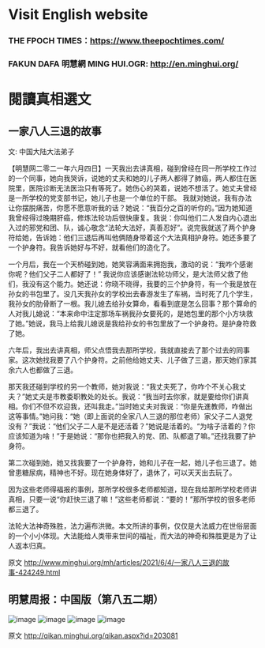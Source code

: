 # Visit English website

### THE FPOCH TIMES：https://www.theepochtimes.com/

### FAKUN DAFA 明慧網 MING HUI.OGR: http://en.minghui.org/

# 閱讀真相選文

## 一家八人三退的故事

文: 中国大陆大法弟子 

【明慧网二零二一年六月四日】一天我出去讲真相，碰到曾经在同一所学校工作过的一个同事，她向我哭诉，说她的丈夫和她的儿子两人都得了肺癌，两人都住在医院里，医院诊断无法医治只有等死了。她伤心的哭着，说她不想活了。她丈夫曾经是一所学校的党支部书记，她儿子也是一个单位的干部。
我就对她说，我有办法让你摆脱痛苦，你愿不愿意听我的话？她说：“我百分之百的听你的。”因为她知道我曾经得过晚期肝癌，修炼法轮功后很快康复。我说：你叫他们二人发自内心退出入过的邪党和团、队，诚心敬念“法轮大法好，真善忍好”。说完我就送了两个护身符给她，告诉她：他们三退后再叫他俩随身带着这个大法真相护身符。她还多要了一个护身符。我告诉她好与不好，就看他们的造化了。

一个月后，我在一个天桥碰到她，她笑容满面来拥抱我，激动的说：“我咋个感谢你呢？他们父子二人都好了！” 我说你应该感谢法轮功师父，是大法师父救了他们，我没有这个能力。她还说：你晓不晓得，我要的三个护身符，有一个我是放在孙女的书包里了。没几天我孙女的学校出去春游发生了车祸，当时死了几个学生，我孙女的肋骨断了一根。我儿媳去给孙女算命，看看到底是怎么回事？那个算命的人对我儿媳说：“本来命中注定那场车祸我孙女要死的，是她包里的那个小方块救了她。”她说，我马上给我儿媳说是我给孙女的书包里放了一个护身符。是护身符救了她。

六年后，我出去讲真相，师父点悟我去那所学校，我就直接去了那个过去的同事家。这次她找我要了八个护身符。之前他给她丈夫、儿子做了三退，那天她们家其余六人也都做了三退。

那天我还碰到学校的另一个教师，她对我说：“我丈夫死了，你咋个不关心我丈夫？”她丈夫是市教委职教处的处长。我说：“我当时去你家，就是要给你们讲真相。你们不但不欢迎我，还叫我走。”当时她丈夫对我说：“你是先進教师，咋做出这等事情。”她问我：“她（即上面说的全家八人三退的那位老师）家父子二人退党没有？”我说：“他们父子二人是不是还活着？”她说是活着的。“为啥子活着的？你应该知道为啥！”于是她说：“那你也把我入的党、团、队都退了嘛。”还找我要了护身符。

第二次碰到她，她又找我要了一个护身符，她和儿子在一起，她儿子也三退了。她曾患糖尿病，精神也不好。现在她身体好了，退休了，可以天天出去玩了。

因为这些老师得福报的事例，那所学校很多老师都知道，现在我给那所学校老师讲真相，只要一说“你赶快三退了嘛！”这些老师都说：“要的！”那所学校的很多老师都三退了。

法轮大法神奇殊胜，法力遍布洪微。本文所讲的事例，仅仅是大法威力在世俗层面的一个小小体现。大法能给人类带来世间的福祉，而大法的神奇和殊胜更是为了让人返本归真。

原文 http://www.minghui.org/mh/articles/2021/6/4/一家八人三退的故事-424249.html

## 明慧周报：中国版（第八五二期）

![image](https://user-images.githubusercontent.com/79625284/120793680-c7d82000-c569-11eb-9fc2-52aece1e8439.png)
![image](https://user-images.githubusercontent.com/79625284/120793733-dd4d4a00-c569-11eb-998d-19b607614d47.png)
![image](https://user-images.githubusercontent.com/79625284/120793789-efc78380-c569-11eb-8d07-eb91e7b741ea.png)
![image](https://user-images.githubusercontent.com/79625284/120793833-fbb34580-c569-11eb-8cc2-0a02544e86b5.png)

原文 http://qikan.minghui.org/qikan.aspx?id=203081
